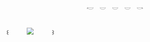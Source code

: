 <p align="center"> 𓎢　𓎟　𓎟　𓎟　𓎡 </p>


　　　　　　　　　　　　　　　　　　　　　　　　　　　　　　　　　　　　　　　　　　　　　　　　꒰　　　![](https://komarev.com/ghpvc/?username=butchforbutch&color=bce4f4)　　　꒱
